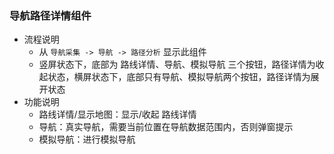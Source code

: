 ### 导航路径详情组件
* 流程说明
    - 从 `导航采集 -> 导航 -> 路径分析` 显示此组件
    - 竖屏状态下，底部为 路线详情、导航、模拟导航 三个按钮，路径详情为收起状态，横屏状态下，底部只有导航、模拟导航两个按钮，路径详情为展开状态
* 功能说明
    - 路线详情/显示地图：显示/收起 路线详情
    - 导航：真实导航，需要当前位置在导航数据范围内，否则弹窗提示
    - 模拟导航：进行模拟导航